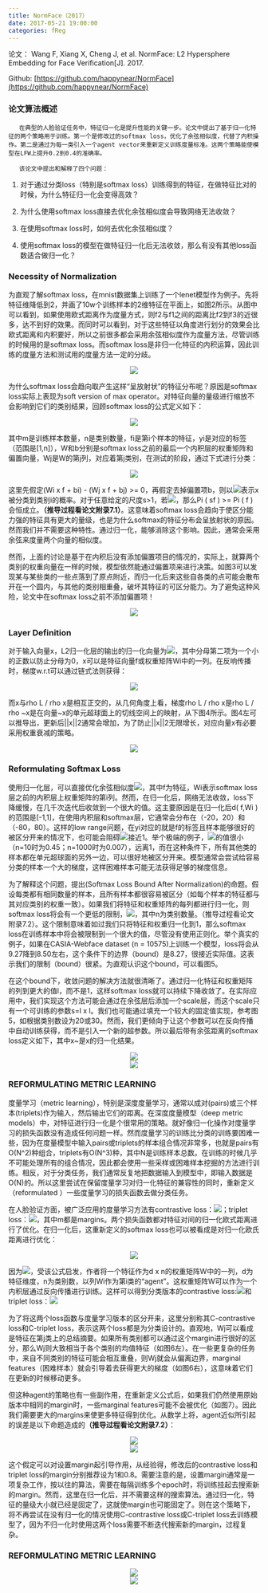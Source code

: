 ```yaml
---
title: NormFace（2017）
date: 2017-05-21 19:00:00
categories: fReg
---
```


<script type="text/javascript" src="http://cdn.mathjax.org/mathjax/latest/MathJax.js?config=default"></script>

论文： Wang F, Xiang X, Cheng J, et al. NormFace: L2 Hypersphere Embedding for Face Verification[J]. 2017.

Github: [https://github.com/happynear/NormFace](https://github.com/happynear/NormFace)

### 论文算法概述

       在典型的人脸验证任务中，特征归一化是提升性能的关键一步。论文中提出了基于归一化特征的两个策略用于训练。第一个是修改过的softmax loss，优化了余弦相似度，代替了内积操作。第二是通过为每一类引入一个agent vector来重新定义训练度量标准。这两个策略能使模型在LFW上提升0.2到0.4的准确率。

	   该论文中提出和解释了四个问题：

1. 对于通过分类loss（特别是softmax loss）训练得到的特征，在做特征比对的时候，为什么特征归一化会变得高效？
	   
2. 为什么使用softmax loss直接去优化余弦相似度会导致网络无法收敛？

3. 在使用softmax loss时，如何去优化余弦相似度？

4. 使用softmax loss的模型在做特征归一化后无法收敛，那么有没有其他loss函数适合做归一化？

### Necessity of Normalization

   为直观了解softmax loss，在mnist数据集上训练了一个lenet模型作为例子。先将特征维降低到2，并画了10w个训练样本的2维特征在平面上，如图2所示。从图中可以看到，如果使用欧式距离作为度量方式，则f2与f1之间的距离比f2到f3的近很多，达不到好的效果。而同时可以看到，对于这些特征以角度进行划分的效果会比欧式距离和内积要好，所以之前很多都会采用余弦相似度作为度量方法，尽管训练的时候用的是softmax loss。而softmax loss是非归一化特征的内积运算，因此训练的度量方法和测试用的度量方法一定的分歧。

<center><img src="{{ site.baseurl }}/images/pdDetect/normface1.png"></center>

   为什么softmax loss会趋向取产生这样“呈放射状”的特征分布呢？原因是softmax loss实际上表现为soft version of max operator。对特征向量的量级进行缩放不会影响到它们的类别结果，回顾softmax loss的公式定义如下：
   
<center><img src="{{ site.baseurl }}/images/pdDetect/normface2.png"></center>

   其中m是训练样本数量，n是类别数量，fi是第i个样本的特征，yi是对应的标签（范围是[1,n]），W和b分别是softmax loss之前的最后一个内积层的权重矩阵和偏置向量，Wj是W的第j列，对应着第j类别，在测试的阶段，通过下式进行分类：

<center><img src="{{ site.baseurl }}/images/pdDetect/normface3.png"></center>

   这里先假定(Wi x f + bi) - (Wj x f + bj) >= 0，再假定去掉偏置项b，则以<img src="{{ site.baseurl }}/images/pdDetect/normface4.png">表示x被分类到类别i的概率。对于任意给定的尺度s>1，若<img src="{{ site.baseurl }}/images/pdDetect/normface5.png">，那么Pi ( sf ) >= Pi ( f )会恒成立。<strong>（推导过程看论文附录7.1）</strong>。这意味着softmax loss会趋向于使区分能力强的特征具有更大的量级，也是为什么softmax的特征分布会呈放射状的原因。然而我们并不需要这种特性。通过归一化，能够消除这个影响。因此，通常会采用余弦来度量两个向量的相似度。

   然而，上面的讨论是基于在内积后没有添加偏置项目的情况的，实际上，就算两个类别的权重向量在一样的时候，模型依然能通过偏置项来进行决策。如图3可以发现某与某些类的一些点落到了原点附近，而归一化后来这些自各类的点可能会散布开在一个圆内，与其他的类别相重叠，破坏其特征的可区分能力。为了避免这种风险，论文中在softmax loss之前不添加偏置项！
 
<center><img src="{{ site.baseurl }}/images/pdDetect/normface6.png"></center>

### Layer Definition

   对于输入向量x，L2归一化层的输出的归一化向量为<img src="{{ site.baseurl }}/images/pdDetect/normface7.png">，其中分母第二项为一个小的正数以防止分母为0，x可以是特征向量f或权重矩阵Wi中的一列。在反响传播时，梯度w.r.t可以通过链式法则获得：
   
<center><img src="{{ site.baseurl }}/images/pdDetect/normface8.png"></center>

   而x与rho L / rho x是相互正交的，从几何角度上看，梯度rho L / rho x是rho L / rho ~x是在向量~x的单元超球面上的切线空间上的映射，从下图4所示。图4左可以推导出，更新后||x||2通常会增加，为了防止||x||2无限增长，对应向量x有必要采用权重衰减的策略。
   
<center><img src="{{ site.baseurl }}/images/pdDetect/normface9.png"></center>

### Reformulating Softmax Loss

   使用归一化层，可以直接优化余弦相似度<img src="{{ site.baseurl }}/images/pdDetect/normface10.png">，其中f为特征，Wi表示softmax loss层之前的内积层上权重矩阵的第i列。然而，在归一化后，网络无法收敛，loss下降缓慢，在几千次迭代后收敛到一个很大的值。这主要原因是在归一化后d( f,Wi )的范围是[-1,1]，在使用内积层和softmax层，它通常会分布在（-20，20）和（-80，80）。这样的low range问题，在yi对应的就是f的标签且样本能够很好的被区分开来的情况下，也可能会阻碍<img src="{{ site.baseurl }}/images/pdDetect/normface11.png">接近1。举个极端的例子，<img src="{{ site.baseurl }}/images/pdDetect/normface12.png">的值很小（n=10时为0.45；n=1000时为0.007），远离1，而在这种条件下，所有其他类的样本都在单元超球面的另外一边，可以很好地被区分开来。模型通常会尝试给容易分类的样本一个大的梯度，这样困难样本可能无法获得足够的梯度信息。

   为了解释这个问题，提出(Softmax Loss Bound After Normalization)的命题。假设每类都有相同数量的样本，且所有样本都很容易被区分（如每个样本的特征都与其对应类别的权重一致）。如果我们将特征和权重矩阵的每列都进行归一化，则softmax loss将会有一个更低的限制，<img src="{{ site.baseurl }}/images/pdDetect/normface13.png">，其中n为类别数量。（推导过程看论文附录7.2）。这个限制意味着如过我们只将特征和权重归一化到1，那么softmax loss在训练样本中将会被限制到一个很大的值，尽管没有使用正则化。举个真实的例子，如果在CASIA-Webface dataset (n = 10575)上训练一个模型，loss将会从9.27降到8.50左右，这个条件下的边界（bound）是8.27，很接近实际值。这表示我们的限制（bound）很紧。为直观认识这个bound，可以看图5。

   在这个bound下，收敛问题的解决方法就很清晰了。通过归一化特征和权重矩阵的列到更大的值l，而不是1，这样softmax loss就可以持续下降收敛了。在实际应用中，我们实现这个方法可能会通过在余弦层后添加一个scale层，而这个scale只有一个可训练的参数s=l x l。我们也可能通过填充一个较大的固定值实现，参考图5，如根据类别数设为20或30。然而，我们更倾向于让这个参数可以在反向传播中自动训练获得，而不是引入一个新的超参数。所以最后带有余弦距离的softmax loss定义如下，其中x~是x的归一化结果。

<center><img src="{{ site.baseurl }}/images/pdDetect/normface14.png"></center>

<center><img src="{{ site.baseurl }}/images/pdDetect/normface15.png"></center>

### REFORMULATING METRIC LEARNING

   度量学习（metric learning），特别是深度度量学习，通常以成对(pairs)或三个样本(triplets)作为输入，然后输出它们的距离。在深度度量模型（deep metric models）中，对特征进行归一化是个很常用的策略。就好像归一化操作对度量学习的损失函数没有造成任何问题一样。然而度量学习的训练比分类的训练要困难一些，因为在度量模型中输入pairs或triplets的样本组合情况非常多，也就是pairs有O(N^2)种组合，triplets有O(N^3)种，其中N是训练样本总数。在训练的时候几乎不可能处理所有的组合情况，因此都会使用一些采样或困难样本挖掘的方法进行训练。相反，对于分类任务，我们通常反复地把数据输入到模型中，即输入数据是O(N)的。所以这里尝试在保留度量学习对归一化特征的兼容性的同时，重新定义（reformulated ）一些度量学习的损失函数去做分类任务。
   
   在人脸验证方面，被广泛应用的度量学习方法有contrastive loss：<img src="{{ site.baseurl }}/images/pdDetect/normface16.png">；triplet loss：<img src="{{ site.baseurl }}/images/pdDetect/normface17.png">，其中m都是margins。两个损失函数都对特征对间的归一化欧式距离进行了优化。在归一化后，这重新定义的softmax loss也可以被看成是对归一化欧氏距离进行优化：
   
<center><img src="{{ site.baseurl }}/images/pdDetect/normface18.png"></center>
   
   因为<img src="{{ site.baseurl }}/images/pdDetect/normface19.png">，受该公式启发，作者将一个特征作为d x n的权重矩阵W中的一列，d为特征维度，n为类别数，以列Wi作为第i类的“agent”。这权重矩阵W可以作为一个内积层通过反向传播进行训练。这样可以得到分类版本的contrastive loss:<img src="{{ site.baseurl }}/images/pdDetect/normface20.png">和triplet loss：<img src="{{ site.baseurl }}/images/pdDetect/normface21.png">
   
   为了将这两个loss函数与度量学习版本的区分开来，这里分别称其C-contrastive loss和C-triplet loss，表示这两个loss都是为分类设计的。直观地，Wj可以看成是特征在第j类上的总结摘要。如果所有类别都可以通过这个margin进行很好的区分，那么Wj则大致相当于各个类别的均值特征（如图6左）。在一些更复杂的任务中，来自不同类别的特征可能会相互重叠，则Wj就会从偏离边界，marginal features（困难样本）就会引导着去获得更大的梯度（如图6右），这意味着它们在更新的时候移动更多。

   但这种agent的策略也有一些副作用，在重新定义公式后，如果我们仍然使用原始版本中相同的margin时，一些marginal features可能不会被优化（如图7）。因此我们需要更大的margins来使更多特征得到优化。从数学上将，agent近似所引起的误差是以下命题造成的<strong>（推导过程看论文附录7.2）</strong>：
   
<center><img src="{{ site.baseurl }}/images/pdDetect/normface22.png"></center>
   
<center><img src="{{ site.baseurl }}/images/pdDetect/normface23.png"></center>
   
   这个假定可以对设置margin起引导作用，从经验得，修改后的contrastive loss和triplet loss的margin分别推荐设为1和0.8。需要注意的是，设置margin通常是一项复杂工作，按以往的算法，需要在每隔训练多个epoch时，将训练挂起去搜索新的margin。然而，这里在归一化后，并不需要这样的搜索算法。通过归一化，特征的量级大小就已经是固定了，这就使margin也可能固定了。则在这个策略下，将不再尝试在没有归一化的情况使用C-contrastive loss或C-triplet loss去训练模型了，因为不归一化时使用这两个loss需要不断迭代搜索新的margin，过程复杂。
   
### REFORMULATING METRIC LEARNING
   
<center><img src="{{ site.baseurl }}/images/pdDetect/normface24.png"></center>
   
<center><img src="{{ site.baseurl }}/images/pdDetect/normface25.png"></center>
   
   
   
   
   
   
   
   





